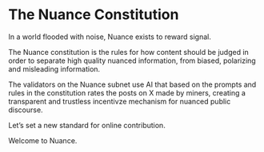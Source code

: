 # The Nuance Constitution
In a world flooded with noise, Nuance exists to reward signal.

The Nuance constitution is the rules for how content should be judged in order to separate high quality nuanced information, from biased, polarizing and misleading information.

The validators on the Nuance subnet use AI that based on the prompts and rules in the constitution rates the posts on X made by miners, creating a transparent and trustless incentivze mechanism for nuanced public discourse.

Let’s set a new standard for online contribution.

Welcome to Nuance.
